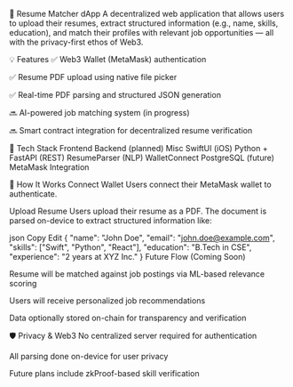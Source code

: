 🧠 Resume Matcher dApp
A decentralized web application that allows users to upload their resumes, extract structured information (e.g., name, skills, education), and match their profiles with relevant job opportunities — all with the privacy-first ethos of Web3.

💡 Features
✅ Web3 Wallet (MetaMask) authentication

✅ Resume PDF upload using native file picker

✅ Real-time PDF parsing and structured JSON generation

🔜 AI-powered job matching system (in progress)

🔜 Smart contract integration for decentralized resume verification

🧱 Tech Stack
Frontend    Backend (planned)    Misc
SwiftUI (iOS)    Python + FastAPI (REST)    ResumeParser (NLP)
WalletConnect    PostgreSQL (future)    MetaMask Integration

📲 How It Works
Connect Wallet
Users connect their MetaMask wallet to authenticate.

Upload Resume
Users upload their resume as a PDF. The document is parsed on-device to extract structured information like:

json
Copy
Edit
{
  "name": "John Doe",
  "email": "john.doe@example.com",
  "skills": ["Swift", "Python", "React"],
  "education": "B.Tech in CSE",
  "experience": "2 years at XYZ Inc."
}
Future Flow (Coming Soon)

Resume will be matched against job postings via ML-based relevance scoring

Users will receive personalized job recommendations

Data optionally stored on-chain for transparency and verification

🛡️ Privacy & Web3
No centralized server required for authentication

All parsing done on-device for user privacy

Future plans include zkProof-based skill verification


